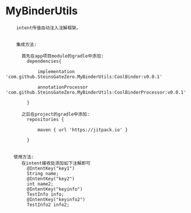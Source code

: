 # MyBinderUtils
        intent传值自动注入注解框架。
        
        
        集成方法:
        
          首先在app项目module的gradle中添加:
            dependencies{
            
                implementation 'com.github.SteinsGateZero.MyBinderUtils:CoolBinder:v0.0.1'
            
                annotationProcessor 'com.github.SteinsGateZero.MyBinderUtils:CoolBinderProcessor:v0.0.1'
            
            }
            
          之后在project的gradle中添加:
            repositories {
            
                maven { url 'https://jitpack.io' }
  
            }
            
            
       使用方法:
          在intent接收处添加如下注解即可
            @IntentKey("key1")
            String name;
            @IntentKey("key2")
            int name2;
            @IntentKey("keyinfo")
            TestInfo info;
            @IntentKey("keyinfo2")
            TestInfo2 info2;
            
